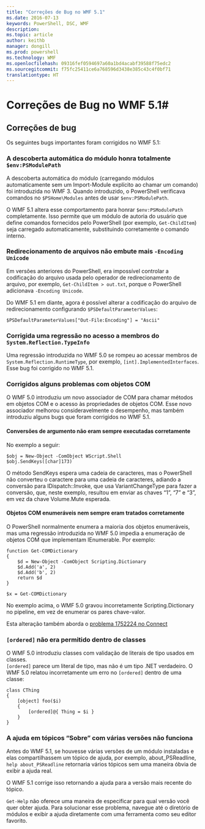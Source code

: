 ```yaml
---
title: "Correções de Bug no WMF 5.1"
ms.date: 2016-07-13
keywords: PowerShell, DSC, WMF
description: 
ms.topic: article
author: keithb
manager: dongill
ms.prod: powershell
ms.technology: WMF
ms.openlocfilehash: 09316fef0594697a60a1bd4acabf39588f75edc2
ms.sourcegitcommit: f75fc25411ce6a768596d3438e385c43c4f0bf71
translationtype: HT
---
```

# <a name="bug-fixes-in-wmf-51"></a>Correções de Bug no WMF 5.1#

## <a name="bug-fixes"></a>Correções de bug ##

Os seguintes bugs importantes foram corrigidos no WMF 5.1:

### <a name="module-auto-discovery-fully-honors-envpsmodulepath"></a>A descoberta automática do módulo honra totalmente `$env:PSModulePath` ###

A descoberta automática do módulo (carregando módulos automaticamente sem um Import-Module explícito ao chamar um comando) foi introduzida no WMF 3. Quando introduzido, o PowerShell verificava comandos no `$PSHome\Modules` antes de usar `$env:PSModulePath`.

O WMF 5.1 altera esse comportamento para honrar `$env:PSModulePath` completamente. Isso permite que um módulo de autoria do usuário que define comandos fornecidos pelo PowerShell (por exemplo, `Get-ChildItem`) seja carregado automaticamente, substituindo corretamente o comando interno.

### <a name="file-redirection-no-longer-hard-codes--encoding-unicode"></a>Redirecionamento de arquivos não embute mais `-Encoding Unicode` ###

Em versões anteriores do PowerShell, era impossível controlar a codificação do arquivo usada pelo operador de redirecionamento de arquivo, por exemplo, `Get-ChildItem > out.txt`, porque o PowerShell adicionava `-Encoding Unicode`.

Do WMF 5.1 em diante, agora é possível alterar a codificação do arquivo de redirecionamento configurando `$PSDefaultParameterValues`:

```
$PSDefaultParameterValues["Out-File:Encoding"] = "Ascii"
```

### <a name="fixed-a-regression-in-accessing-members-of-systemreflectiontypeinfo"></a>Corrigida uma regressão no acesso a membros do `System.Reflection.TypeInfo` ###

Uma regressão introduzida no WMF 5.0 se rompeu ao acessar membros de `System.Reflection.RuntimeType`, por exemplo, `[int].ImplementedInterfaces`.
Esse bug foi corrigido no WMF 5.1.


### <a name="fixed-some-issues-with-com-objects"></a>Corrigidos alguns problemas com objetos COM ###

O WMF 5.0 introduziu um novo associador de COM para chamar métodos em objetos COM e o acesso às propriedades de objetos COM. Esse novo associador melhorou consideravelmente o desempenho, mas também introduziu alguns bugs que foram corrigidos no WMF 5.1.

#### <a name="argument-conversions-were-not-always-performed-correctly"></a>Conversões de argumento não eram sempre executadas corretamente ####

No exemplo a seguir:

```
$obj = New-Object -ComObject WScript.Shell
$obj.SendKeys([char]173)
```

O método SendKeys espera uma cadeia de caracteres, mas o PowerShell não converteu o caractere para uma cadeia de caracteres, adiando a conversão para IDispatch::Invoke, que usa VariantChangeType para fazer a conversão, que, neste exemplo, resultou em enviar as chaves “1”, “7” e “3”, em vez da chave Volume.Mute esperada.

#### <a name="enumerable-com-objects-not-always-handled-correctly"></a>Objetos COM enumeráveis nem sempre eram tratados corretamente ####

O PowerShell normalmente enumera a maioria dos objetos enumeráveis, mas uma regressão introduzida no WMF 5.0 impedia a enumeração de objetos COM que implementam IEnumerable.  Por exemplo:

```
function Get-COMDictionary
{
    $d = New-Object -ComObject Scripting.Dictionary
    $d.Add('a', 2)
    $d.Add('b', 2)
    return $d
}

$x = Get-COMDictionary
```

No exemplo acima, o WMF 5.0 gravou incorretamente Scripting.Dictionary no pipeline, em vez de enumerar os pares chave-valor.

Esta alteração também aborda o [problema 1752224 no Connect](https://connect.microsoft.com/PowerShell/feedback/details/1752224)

### <a name="ordered-was-not-allowed-inside-classes"></a>`[ordered]` não era permitido dentro de classes ###

O WMF 5.0 introduziu classes com validação de literais de tipo usados em classes.  
`[ordered]` parece um literal de tipo, mas não é um tipo .NET verdadeiro. O WMF 5.0 relatou incorretamente um erro no `[ordered]` dentro de uma classe:

```
class CThing
{
    [object] foo($i)
    {
        [ordered]@{ Thing = $i }
    }
}
```


### <a name="help-on-about-topics-with-multiple-versions-does-not-work"></a>A ajuda em tópicos “Sobre” com várias versões não funciona ###

Antes do WMF 5.1, se houvesse várias versões de um módulo instaladas e elas compartilhassem um tópico de ajuda, por exemplo, about_PSReadline, `help about_PSReadline` retornaria vários tópicos sem uma maneira óbvia de exibir a ajuda real.

O WMF 5.1 corrige isso retornando a ajuda para a versão mais recente do tópico.

`Get-Help` não oferece uma maneira de especificar para qual versão você quer obter ajuda. Para solucionar esse problema, navegue até o diretório de módulos e exibir a ajuda diretamente com uma ferramenta como seu editor favorito. 

